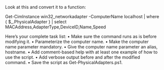Look at this and convert it to a function:

Get-CimInstance win32_networkadapter -ComputerName localhost |
 where { $_.PhysicalAdapter } |
 select MACAddress,AdapterType,DeviceID,Name,Speed

Here’s your complete task list:
• Make sure the command runs as is before modifying it.
• Parameterize the computer name.
• Make the computer name parameter mandatory.
• Give the computer name parameter an alias, hostname.
• Add comment-based help with at least one example of how to use the script.
• Add verbose output before and after the modified command.
• Save the script as Get-PhysicalAdapters.ps1.
